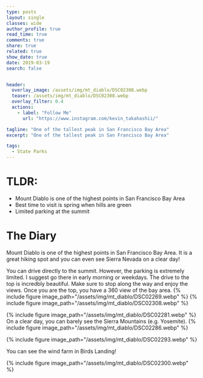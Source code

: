 ```yaml
---
type: posts
layout: single
classes: wide
author_profile: true
read_time: true
comments: true
share: true
related: true
show_date: true
date: 2019-03-19
search: false


header:
  overlay_image: /assets/img/mt_diablo/DSC02308.webp
  teaser: /assets/img/mt_diablo/DSC02308.webp
  overlay_filter: 0.4
  actions:
    - label: "Follow Me"
      url: "https://www.instagram.com/kevin_takahashii/"

tagline: "One of the tallest peak in San Francisco Bay Area"
excerpt: "One of the tallest peak in San Francisco Bay Area"

tags:
  - State Parks
---
```

# TLDR:
* Mount Diablo is one of the highest points in San Francisco Bay Area
* Best time to visit is spring when hills are green
* Limited parking at the summit

# The Diary
Mount Diablo is one of the highest points in San Francisco Bay Area. It is a great hiking spot and you can even see Sierra Nevada on a clear day!

You can drive directly to the summit. However, the parking is extremely limited. I suggest go there in early morning or weekdays. The drive to the top is incredbly beautiful. Make sure to stop along the way and enjoy the views. Once you are the top, you have a 360 view of the bay area.
{% include figure image_path="/assets/img/mt_diablo/DSC02269.webp" %}
{% include figure image_path="/assets/img/mt_diablo/DSC02308.webp" %}

{% include figure image_path="/assets/img/mt_diablo/DSC02281.webp" %}
On a clear day, you can barely see the Sierra Mountains (e.g. Yosemite).
{% include figure image_path="/assets/img/mt_diablo/DSC02286.webp" %}

{% include figure image_path="/assets/img/mt_diablo/DSC02293.webp" %}

You can see the wind farm in Birds Landing!

{% include figure image_path="/assets/img/mt_diablo/DSC02300.webp" %}
